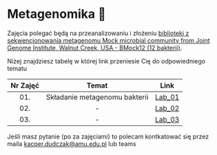 # Metagenomika 🧬

Zajęcia polegać będą na przeanalizowaniu i złożeniu [biblioteki z sekwencjonowania metagenomu Mock microbial community from Joint Genome Institute, Walnut Creek, USA - BMock12 (12 bakterii)](https://www.ebi.ac.uk/ena/browser/view/PRJNA496047).

Niżej znajdziesz tabelę w której link przeniesie Cię do odpowiedniego tematu

| Nr Zajęć | Temat  | Link  |
|:---:|:---:|:---:|
| 01. | Składanie metagenomu bakterii | [Lab_01](https://github.com/AvirFrog/Metagenomika/tree/main/lab_01) |
| 02. | - | [Lab_02](https://www.youtube.com/watch?v=dQw4w9WgXcQ) |
| 03. | - | [Lab_03](https://www.youtube.com/watch?v=dQw4w9WgXcQ) |

Jeśli masz pytanie (po za zajęciami) to polecam kontkatować się przez maila kacper.dudczak@amu.edu.pl lub teams
